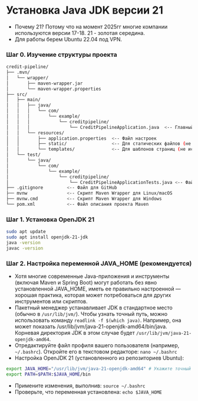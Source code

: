 # Установка Java JDK версии 21

- Почему 21? Потому что на момент 2025гг многие компании используются версии 17-18. 21 - золотая середина.
- Для работы берем Ubuntu 22.04 под VPN.

### Шаг 0. Изучение структуры проекта 
```bash
credit-pipeline/
├── .mvn/
│   └── wrapper/
│       ├── maven-wrapper.jar
│       └── maven-wrapper.properties
├── src/
│   ├── main/
│   │   ├── java/
│   │   │   └── com/
│   │   │       └── example/
│   │   │           └── creditpipeline/
│   │   │               └── CreditPipelineApplication.java  <-- Главный класс
│   │   └── resources/
│   │       ├── application.properties  <-- Файл настроек
│   │       ├── static/                 <-- Для статических файлов (не используем)
│   │       └── templates/              <-- Для шаблонов страниц (не используем)
│   └── test/
│       └── java/
│           └── com/
│               └── example/
│                   └── creditpipeline/
│                       └── CreditPipelineApplicationTests.java <-- Файл для тестов
├── .gitignore         <-- Файл для GitHub
├── mvnw               <-- Скрипт Maven Wrapper для Linux/macOS
├── mvnw.cmd           <-- Скрипт Maven Wrapper для Windows
└── pom.xml            <-- Файл описания проекта Maven
```
### Шаг 1. Установка OpenJDK 21

```bash
sudo apt update
sudo apt install openjdk-21-jdk
java -version
javac -version
```

### Шаг 2. Настройка переменной JAVA_HOME (рекомендуется)
- Хотя многие современные Java-приложения и инструменты (включая Maven и Spring Boot) могут работать без явно установленной JAVA_HOME, иметь ее правильно настроенной — хорошая практика, которая может потребоваться для других инструментов или скриптов.
- Пакетный менеджер устанавливает JDK в стандартное место (обычно в `/usr/lib/jvm/`). Чтобы узнать точный путь, можно использовать команду `readlink -f $(which java)`. Например, она может показать /usr/lib/jvm/java-21-openjdk-amd64/bin/java. Корневая директория JDK в этом случае будет `/usr/lib/jvm/java-21-openjdk-amd64`.
- Отредактируйте файл профиля вашего пользователя (например, `~/.bashrc`). Откройте его в текстовом редакторе: `nano ~/.bashrc`
- Настройка OpenJDK 21 (установленного из репозиториев Ubuntu):

```bash
export JAVA_HOME="/usr/lib/jvm/java-21-openjdk-amd64" # Укажите точный путь
export PATH=$PATH:$JAVA_HOME/bin
```

- Примените изменения, выполнив: `source ~/.bashrc`
- Проверьте, что переменная установлена: `echo $JAVA_HOME`




